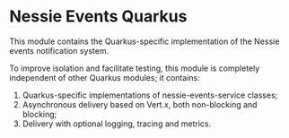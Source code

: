 # Nessie Events Quarkus

This module contains the Quarkus-specific implementation of the Nessie events notification system.

To improve isolation and facilitate testing, this module is completely independent of other 
Quarkus modules; it contains:

1. Quarkus-specific implementations of nessie-events-service classes;
2. Asynchronous delivery based on Vert.x, both non-blocking and blocking;
3. Delivery with optional logging, tracing and metrics.
